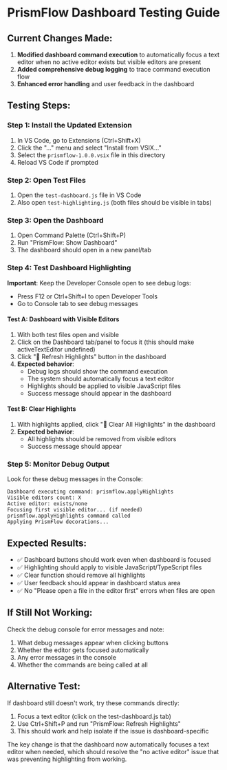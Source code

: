 <!-- TESTING-DASHBOARD.md -->

# PrismFlow Dashboard Testing Guide

## Current Changes Made:

1. **Modified dashboard command execution** to automatically focus a text editor when no active editor exists but visible editors are present
2. **Added comprehensive debug logging** to trace command execution flow
3. **Enhanced error handling** and user feedback in the dashboard

## Testing Steps:

### Step 1: Install the Updated Extension

1. In VS Code, go to Extensions (Ctrl+Shift+X)
2. Click the "..." menu and select "Install from VSIX..."
3. Select the `prismflow-1.0.0.vsix` file in this directory
4. Reload VS Code if prompted

### Step 2: Open Test Files

1. Open the `test-dashboard.js` file in VS Code
2. Also open `test-highlighting.js` (both files should be visible in tabs)

### Step 3: Open the Dashboard

1. Open Command Palette (Ctrl+Shift+P)
2. Run "PrismFlow: Show Dashboard"
3. The dashboard should open in a new panel/tab

### Step 4: Test Dashboard Highlighting

**Important**: Keep the Developer Console open to see debug logs:

- Press F12 or Ctrl+Shift+I to open Developer Tools
- Go to Console tab to see debug messages

#### Test A: Dashboard with Visible Editors

1. With both test files open and visible
2. Click on the Dashboard tab/panel to focus it (this should make activeTextEditor undefined)
3. Click "🔄 Refresh Highlights" button in the dashboard
4. **Expected behavior**:
   - Debug logs should show the command execution
   - The system should automatically focus a text editor
   - Highlights should be applied to visible JavaScript files
   - Success message should appear in the dashboard

#### Test B: Clear Highlights

1. With highlights applied, click "🧹 Clear All Highlights" in the dashboard
2. **Expected behavior**:
   - All highlights should be removed from visible editors
   - Success message should appear

### Step 5: Monitor Debug Output

Look for these debug messages in the Console:

```
Dashboard executing command: prismflow.applyHighlights
Visible editors count: X
Active editor: exists/none
Focusing first visible editor... (if needed)
prismflow.applyHighlights command called
Applying PrismFlow decorations...
```

## Expected Results:

- ✅ Dashboard buttons should work even when dashboard is focused
- ✅ Highlighting should apply to visible JavaScript/TypeScript files
- ✅ Clear function should remove all highlights
- ✅ User feedback should appear in dashboard status area
- ✅ No "Please open a file in the editor first" errors when files are open

## If Still Not Working:

Check the debug console for error messages and note:

1. What debug messages appear when clicking buttons
2. Whether the editor gets focused automatically
3. Any error messages in the console
4. Whether the commands are being called at all

## Alternative Test:

If dashboard still doesn't work, try these commands directly:

1. Focus a text editor (click on the test-dashboard.js tab)
2. Use Ctrl+Shift+P and run "PrismFlow: Refresh Highlights"
3. This should work and help isolate if the issue is dashboard-specific

The key change is that the dashboard now automatically focuses a text editor when needed, which should resolve the "no active editor" issue that was preventing highlighting from working.
